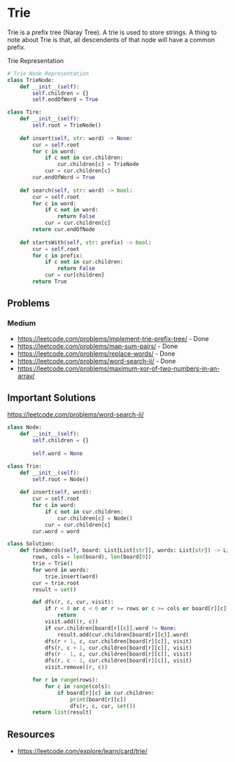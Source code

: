 # Trie

Trie is a prefix tree (Naray Tree). A trie is used to store strings. A thing to note about Trie is that, all descendents of that node will have a common prefix.

Trie Representation

```python
# Trie Node Representation
class TrieNode:
    def __init__(self):
        self.children = {}
        self.endOfWord = True

class Tire:
    def __init__(self):
        self.root = TrieNode()
    
    def insert(self, str: word) -> None:
        cur = self.root
        for c in word:
            if c not in cur.children:
                cur.children[c] = TrieNode
            cur = cur.children[c]
        cur.endOfWord = True
    
    def search(self, str: word) -> bool:
        cur = self.root
        for c in word:
            if c not in word:
                return False
            cur = cur.children[c]
        return cur.endOfNode
    
    def startsWith(self, str: prefix) -> bool:
        cur = self.root
        for c in prefix:
            if c not in cur.children:
                return False
            cur = cur[children]
        return True
```

## Problems

### Medium

- <https://leetcode.com/problems/implement-trie-prefix-tree/> - Done
- <https://leetcode.com/problems/map-sum-pairs/> - Done
- <https://leetcode.com/problems/replace-words/> - Done
- <https://leetcode.com/problems/word-search-ii/> - Done
- <https://leetcode.com/problems/maximum-xor-of-two-numbers-in-an-array/>

## Important Solutions

<https://leetcode.com/problems/word-search-ii/>

```python
class Node:
    def __init__(self):
        self.children = {}
        
        self.word = None

class Trie:
    def __init__(self):
        self.root = Node()
    
    def insert(self, word):
        cur = self.root
        for c in word:
            if c not in cur.children:
                cur.children[c] = Node()
            cur = cur.children[c]
        cur.word = word

class Solution:
    def findWords(self, board: List[List[str]], words: List[str]) -> List[str]:
        rows, cols = len(board), len(board[0])
        trie = Trie()
        for word in words:
            trie.insert(word)
        cur = trie.root
        result = set()

        def dfs(r, c, cur, visit):
            if r < 0 or c < 0 or r >= rows or c >= cols or board[r][c] not in cur.children or (r, c) in visit:
                return
            visit.add((r, c))
            if cur.children[board[r][c]].word != None:
                result.add(cur.children[board[r][c]].word)
            dfs(r + 1, c, cur.children[board[r][c]], visit)
            dfs(r, c + 1, cur.children[board[r][c]], visit)
            dfs(r - 1, c, cur.children[board[r][c]], visit)
            dfs(r, c - 1, cur.children[board[r][c]], visit)
            visit.remove((r, c))

        for r in range(rows):
            for c in range(cols):
                if board[r][c] in cur.children:
                    print(board[r][c])
                    dfs(r, c, cur, set())
        return list(result)
```

## Resources

- <https://leetcode.com/explore/learn/card/trie/>
